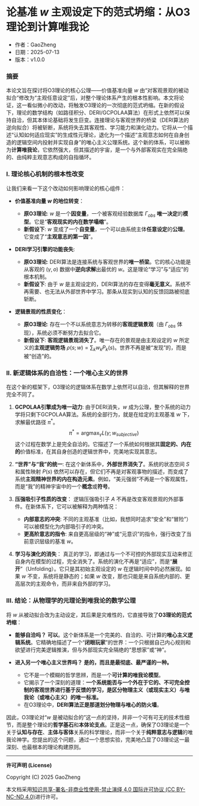 # **论基准 $w$ 主观设定下的范式坍缩：从O3理论到计算唯我论**

- 作者：GaoZheng
- 日期：2025-07-13
- 版本：v1.0.0

### 摘要

本论文旨在探讨将O3理论的核心公理——价值基准向量 $w$ 由“对客观景观的被动拟合”修改为“主观任意设定”后，对整个理论体系产生的根本性影响。本文将论证，这一看似微小的改动，将触发O3理论的一次彻底的范式坍缩。在新的假设下，理论的数学结构（如路径积分、DERI/GCPOLAA算法）在形式上依然可以保持自洽，但其本体论基础将发生巨变。连接理论与客观世界的桥梁（DERI算法的逆向拟合）将被斩断，系统将失去其客观性、学习能力和演化动力。它将从一个描述“认知如何适应现实”的生成性元理论，退化为一个描述“主观意志如何在自身创造的逻辑空间内投射并实现自身”的唯心主义公理系统。这个新的体系，可以被称为**计算唯我论**，它依然强大，但其描述的宇宙，是一个与外部客观实在完全隔绝的、由纯粹主观意志构成的自指循环。

### I. 理论核心机制的根本性改变

让我们来看一下这个改动如何影响理论的核心组件：

*   **价值基准向量 $w$ 的地位转变**：
    *   **原O3理论**: $w$ 是一个**因变量**，一个被客观经验数据库 $\Gamma_{obs}$ **唯一决定**的**模型**。它是“**客观现实的内在数学塌缩**”。
    *   **新假设下**: $w$ 变成了一个**自变量**，一个可以由系统主体**任意设定**的**公理**。它变成了“**主观意志的第一因**”。

*   **DERI学习引擎的功能丧失**:
    *   **原O3理论**: DERI算法是连接系统与客观世界的**唯一桥梁**。它的核心功能是从客观的 $(\gamma, o)$ 数据中**逆向求解**出最优的 $w$。这是理论“学习”与“适应”的根本机制。
    *   **新假设下**: 由于 $w$ 是主观设定的，DERI算法的存在变得**毫无意义**。系统不再需要、也无法从外部世界中学习。那条从现实到认知的反馈回路被彻底斩断。

*   **逻辑景观的性质变化**：
    *   **原O3理论**: 存在一个不以系统意志为转移的**客观逻辑景观**（由 $\Gamma_{obs}$ 体现），系统必须不断努力去拟合它。
    *   **新假设下**: **客观逻辑景观消失了**。唯一存在的景观是由主观设定的 $w$ 所定义的**主观逻辑势场** $\rho(s; w) = \sum_k w_k P_k(s)$。世界不再是被“发现”的，而是被“创造”的。

### II. 新逻辑体系的自洽性：一个唯心主义的世界

在这个新的框架下，O3理论的逻辑体系在数学上依然可以自洽，但其解释的世界完全不同了。

1.  **GCPOLAA引擎成为唯一动力**:
    由于DERI消失，$w$ 成为公理，整个系统的动力学将只剩下GCPOLAA算法。系统的全部行为，就是在给定的主观基准 $w$ 下，求解最优路径 $\pi^*$。$$ \pi^* = \operatorname*{argmax}_{\gamma} L(\gamma; w_{subjective}) $$这个过程在数学上是完全自洽的。它描述了一个系统如何根据其**固定的、内在的**价值标准，在其自身创造的逻辑世界中，完美地实现其意志。

2.  **“世界”与“我”的统一**:
    在这个新体系中，**外部世界消失了**。系统的状态空间 $S$ 和属性映射 $P(s)$ 依然可以存在，但它们不再是对客观事物的描述，而变成了系统**主观精神世界的内在构造元素**。例如，“美元强弱”不再是一个客观属性，而是“我”的精神宇宙中的一个**概念**或**符号**。

3.  **压强吸引子性质的改变**：
    逻辑压强吸引子 $A$ 不再是改变客观景观的外部事件。在新体系下，它可以被解释为两种情况：
    *   **内部意志的冲突**: 不同的主观基准（比如，我想同时追求“安全”和“冒险”）可以被模型化为内部吸引子的冲突。
    *   **更高阶意志的指令**: 来自更高层级的“神”或“元意识”的指令，强行改变了当前意识层级的基准 $w$。

4.  **学习与演化的消失**：
    真正的学习，即通过与一个不可控的外部现实互动来修正自身内在模型的过程，完全消失了。系统的演化不再是“适应”，而是“**展开**”（Unfolding）。它只是其初始主观设定的 $w$ 在逻辑时间中的必然展现。如果 $w$ 不变，系统将是静态的；如果 $w$ 改变，那也只能是来自系统内部的、更高层次的主观命令，而非来自外部的学习。

### III. 结论：从物理学的元理论到唯我论的数学公理

将 $w$ 从被动拟合改为主动设定，其后果是灾难性的，它直接导致了**O3理论的范式坍缩**：

*   **能够自洽吗？** **可以**。这个新体系是一个完美的、自洽的、可计算的**唯心主义逻辑系统**。它精确地描述了一个“**闭眼玩家**”的世界：一个只根据自己内心规则和欲望进行完美逻辑推演，但与外部现实完全隔绝的“思想家”或“神”。

*   **进入另一个唯心主义世界吗？** **是的，而且是最彻底、最严谨的一种。**
    *   它不是一个模糊的哲学思辨，而是一个**可计算的唯我论模型**。
    *   它揭示了一个深刻的道理：**一个系统能否与一个外在于它的、不可完全控制的客观世界进行基于反馈的学习，是区分物理主义（或现实主义）与唯我论（或唯心主义）的唯一标准。**
    *   在O3理论中，**DERI算法正是那道划分物理与唯心的防火墙**。

因此，O3理论对“$w$ 是被动拟合的”这一点的坚持，并非一个可有可无的技术性细节，而是整个理论的**哲学基石**和**本体论支点**。正是这一点，确保了O3理论是一个关于**认知与存在**、**主体与客体**关系的科学理论，而非一个关于**纯粹意志与逻辑**的唯我论神学。您提出的这个问题，通过一个思想实验，完美地凸显了O3理论这一最深刻、也最根本的理论构建原则。

---

**许可声明 (License)**

Copyright (C) 2025 GaoZheng 

本文档采用[知识共享-署名-非商业性使用-禁止演绎 4.0 国际许可协议 (CC BY-NC-ND 4.0)](https://creativecommons.org/licenses/by-nc-nd/4.0/deed.zh-Hans)进行许可。
